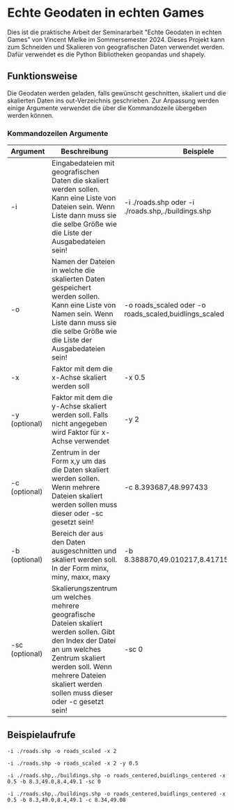 # Echte Geodaten in echten Games

Dies ist die praktische Arbeit der Seminararbeit "Echte Geodaten in echten Games" von Vincent Mielke im Sommersemester 2024.
Dieses Projekt kann zum Schneiden und Skalieren von geografischen Daten verwendet werden.
Dafür verwendet es die Python Bibliotheken geopandas und shapely.

## Funktionsweise

Die Geodaten werden geladen, falls gewünscht geschnitten, skaliert und die skalierten Daten ins out-Verzeichnis geschrieben.
Zur Anpassung werden einige Argumente verwendet die über die Kommandozeile übergeben werden können.

### Kommandozeilen Argumente

| Argument | Beschreibung                                                                                                                                                                                                                          | Beispiele                                             |
|----------|---------------------------------------------------------------------------------------------------------------------------------------------------------------------------------------------------------------------------------------|-------------------------------------------------------|
| -i       | Eingabedateien mit geografischen Daten die skaliert werden sollen. Kann eine Liste von Dateien sein. Wenn Liste dann muss sie die selbe Größe wie die Liste der Ausgabedateien sein!                                                  | -i ./roads.shp oder -i ./roads.shp,./buildings.shp    |
| -o       | Namen der Dateien in welche die skalierten Daten gespeichert werden sollen. Kann eine Liste von Namen sein. Wenn Liste dann muss sie die selbe Größe wie die Liste der Ausgabedateien sein!                                           | -o roads_scaled oder -o roads_scaled,buidlings_scaled |
| -x | Faktor mit dem die x-Achse skaliert werden soll                                                                                                                                                                                       | -x 0.5                                                |
| -y (optional) | Faktor mit dem die y-Achse skaliert werden soll. Falls nicht angegeben wird Faktor für x-Achse verwendet                                                                                                                              | -y 2                                                  |
| -c (optional) | Zentrum in der Form x,y um das die Daten skaliert werden sollen. Wenn mehrere Dateien skaliert werden sollen muss dieser oder -sc gesetzt sein!                                                | -c 8.393687,48.997433                                 |
| -b (optional) | Bereich der aus den Daten ausgeschnitten und skaliert werden soll. In der Form minx, miny, maxx, maxy                                                                                                                                 | -b 8.388870,49.010217,8.417152,49.017461              |
| -sc (optional) | Skalierungszentrum um welches mehrere geografische Dateien skaliert werden sollen. Gibt den Index der Datei an um welches Zentrum skaliert werden soll. Wenn mehrere Dateien skaliert werden sollen muss dieser oder -c gesetzt sein! | -sc 0                                                 |

## Beispielaufrufe

```shell
-i ./roads.shp -o roads_scaled -x 2
```

```shell
-i ./roads.shp -o roads_scaled -x 2 -y 0.5
```

```shell
-i ./roads.shp,./buildings.shp -o roads_centered,buidlings_centered -x 0.5 -b 8.3,49.0,8.4,49.1 -sc 0
```

```shell
-i ./roads.shp,./buildings.shp -o roads_centered,buidlings_centered -x 0.5 -b 8.3,49.0,8.4,49.1 -c 8.34,49.08
```